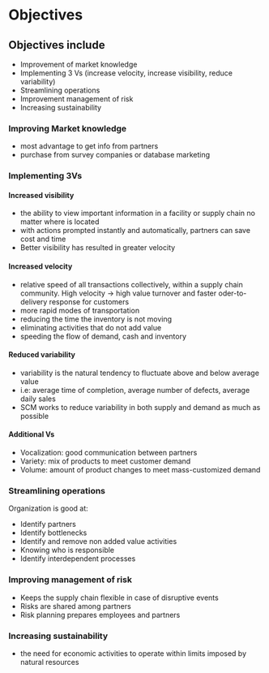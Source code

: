 

# Objectives

## Objectives include

- Improvement of market knowledge
- Implementing 3 Vs (increase velocity, increase visibility, reduce variability)
- Streamlining operations
- Improvement management of risk
- Increasing sustainability



### Improving Market knowledge

- most advantage to get info from partners
- purchase from survey companies or database marketing

### Implementing 3Vs

#### Increased visibility

- the ability to view important information in a facility or supply chain no matter where is located
- with actions prompted instantly and automatically, partners can save cost and time
- Better visibility has resulted in greater velocity

#### Increased velocity

- relative speed of all transactions collectively, within a supply chain community. High velocity -> high value turnover and faster oder-to-delivery response for customers
- more rapid modes of transportation
- reducing the time the inventory is not moving
- eliminating activities that do not add value
- speeding the flow of demand, cash and inventory

#### Reduced variability

- variability is the natural tendency to fluctuate above and below average value
- i.e: average time of completion, average number of defects, average daily sales
- SCM works to reduce variability in both supply and demand as much as possible

#### Additional Vs

- Vocalization: good communication between partners
- Variety: mix of products to meet customer demand
- Volume: amount of product changes to meet mass-customized demand

### Streamlining operations

Organization is good at:

- Identify partners
- Identify bottlenecks
- Identify and remove non added value activities
- Knowing who is responsible
- Identify interdependent processes

### Improving management of risk

- Keeps the supply chain flexible in case of disruptive events
- Risks are shared among partners
- Risk planning prepares employees and partners

### Increasing sustainability

- the need for economic activities to operate within limits imposed by natural resources









